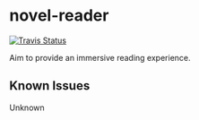 # novel-reader

[![Travis Status](https://travis-ci.com/pot-code/novel-reader.svg?branch=master)](https://github.com/pot-code/novel-reader)

Aim to provide an immersive reading experience.

## Known Issues

Unknown